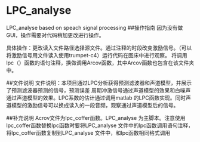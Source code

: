# LPC_analyse
LPC_analyse based on speach signal processing
##操作指南
因为没有做GUI，操作需要对代码稍加更改进行操作。

具体操作：更改读入文件路径选择源文件。通过注释的时段改变激励信号。（可以将激励信号用文件读入使用trumpet-c4）运行代码在图床中进行观察。
将调用lpc（）函数的语句注释，换做调用Arcov函数，其中Arcov函数也包含在该文件夹中。

##文件说明
文件说明：本项目通过LPC分析获得预测滤波器和声道模型，并展示了预测滤波器预测的信号，预测误差
周期冲激信号通过声道模型的效果和白噪声通过声道模型的效果。LPC系数的估计通过调用matlab
的LPC函数实现。同时声道模型的激励信号可以换成读入的一段音频，观察通过声道模型后的信号。

##补充说明
Acrov文件为lpc_coffer函数。LPC_analyse 为主脚本。注意使用lpc_coffer函数替换lpc函数时要将LPC_analyse 文件中的lpc函数调用语句注释，将lpc_coffer函数复制到LPC_analyse 文件中，和lpc函数相同格式调用
